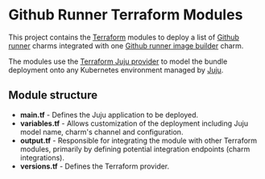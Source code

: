 # Github Runner Terraform Modules

This project contains the [Terraform][Terraform] modules to deploy a list of [Github runner][Github runner charm] charms
integrated with one [Github runner image builder][Github runner image builder charm] charm.

The modules use the [Terraform Juju provider][Terraform Juju provider] to model
the bundle deployment onto any Kubernetes environment managed by [Juju][Juju].

## Module structure

- **main.tf** - Defines the Juju application to be deployed.
- **variables.tf** - Allows customization of the deployment including Juju model name, charm's channel and configuration.
- **output.tf** - Responsible for integrating the module with other Terraform modules, primarily by defining potential integration endpoints (charm integrations).
- **versions.tf** - Defines the Terraform provider.

[Terraform]: https://www.terraform.io/
[Terraform Juju provider]: https://registry.terraform.io/providers/juju/juju/latest
[Juju]: https://juju.is
[Github runner charm]: https://charmhub.io/github-runner
[Github runner image builder charm]: https://charmhub.io/github-runner-image-builder
